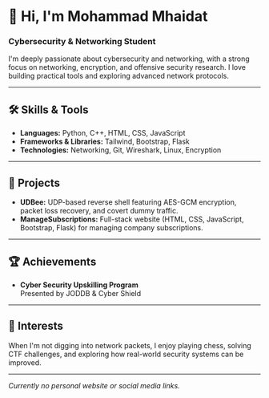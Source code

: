 # 👋 Hi, I'm Mohammad Mhaidat

### Cybersecurity & Networking Student

I'm deeply passionate about cybersecurity and networking, with a strong focus on networking, encryption, and offensive security research. I love building practical tools and exploring advanced network protocols.

---

## 🛠️ Skills & Tools

- **Languages:** Python, C++, HTML, CSS, JavaScript
- **Frameworks & Libraries:** Tailwind, Bootstrap, Flask
- **Technologies:** Networking, Git, Wireshark, Linux, Encryption

---

## 🚀 Projects

- **UDBee:** UDP-based reverse shell featuring AES-GCM encryption, packet loss recovery, and covert dummy traffic.
- **ManageSubscriptions:** Full-stack website (HTML, CSS, JavaScript, Bootstrap, Flask) for managing company subscriptions.

---

## 🏆 Achievements

- **Cyber Security Upskilling Program**  
  Presented by JODDB & Cyber Shield

---

## 🎯 Interests

When I'm not digging into network packets, I enjoy playing chess, solving CTF challenges, and exploring how real-world security systems can be improved.

---

*Currently no personal website or social media links.*
